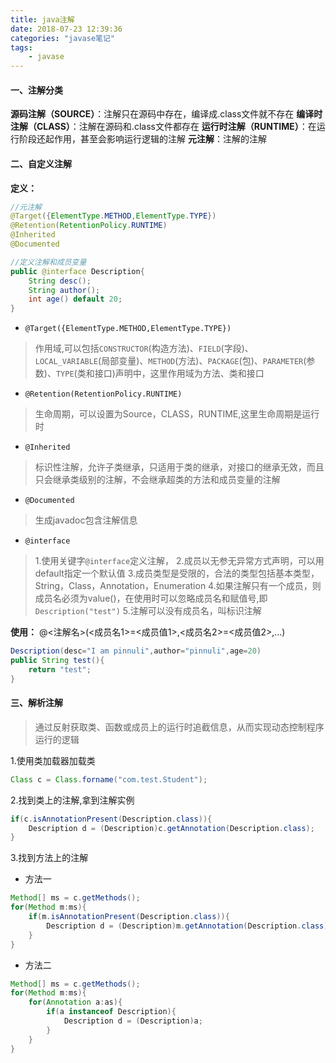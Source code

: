 ```yaml
---
title: java注解
date: 2018-07-23 12:39:36
categories: "javase笔记" 
tags:
    - javase
---
```

#### 一、注解分类
**源码注解（SOURCE）**：注解只在源码中存在，编译成.class文件就不存在
**编译时注解（CLASS）**：注解在源码和.class文件都存在
**运行时注解（RUNTIME）**：在运行阶段还起作用，甚至会影响运行逻辑的注解
**元注解**：注解的注解


#### 二、自定义注解
**定义：**
```java
//元注解
@Target({ElementType.METHOD,ElementType.TYPE})
@Retention(RetentionPolicy.RUNTIME)
@Inherited
@Documented

//定义注解和成员变量
public @interface Description{
    String desc();
    String author();
    int age() default 20;
}
```
- `@Target({ElementType.METHOD,ElementType.TYPE})`

> 作用域,可以包括`CONSTRUCTOR`(构造方法)、`FIELD`(字段)、`LOCAL_VARIABLE`(局部变量)、`METHOD`(方法)、`PACKAGE`(包)、`PARAMETER`(参数)、`TYPE`(类和接口)声明中，这里作用域为方法、类和接口

- `@Retention(RetentionPolicy.RUNTIME)`

> 生命周期，可以设置为Source，CLASS，RUNTIME,这里生命周期是运行时

- `@Inherited`

> 标识性注解，允许子类继承，只适用于类的继承，对接口的继承无效，而且只会继承类级别的注解，不会继承超类的方法和成员变量的注解

- `@Documented`

> 生成javadoc包含注解信息

- `@interface`

>1.使用关键字`@interface`定义注解，
>2.成员以无参无异常方式声明，可以用default指定一个默认值
>3.成员类型是受限的，合法的类型包括基本类型，String，Class，Annotation，Enumeration
>4.如果注解只有一个成员，则成员名必须为value()，在使用时可以忽略成员名和赋值号,即`Description("test")`
>5.注解可以没有成员名，叫标识注解

**使用：**
@<注解名>(<成员名1>=<成员值1>,<成员名2>=<成员值2>,...)
```java
Description(desc="I am pinnuli",author="pinnuli",age=20)
public String test(){
    return "test";
}
```

#### 三、解析注解
> 通过反射获取类、函数或成员上的运行时追截信息，从而实现动态控制程序运行的逻辑

1.使用类加载器加载类
```java
Class c = Class.forname("com.test.Student");
```
2.找到类上的注解,拿到注解实例
```java
if(c.isAnnotationPresent(Description.class)){
    Description d = (Description)c.getAnnotation(Description.class);
}
```
3.找到方法上的注解
- 方法一

```java
Method[] ms = c.getMethods();
for(Method m:ms){
    if(m.isAnnotationPresent(Description.class)){
        Description d = (Description)m.getAnnotation(Description.class);
    }
}
```
- 方法二

```java
Method[] ms = c.getMethods();
for(Method m:ms){
    for(Annotation a:as){
        if(a instanceof Description){
            Description d = (Description)a;
        }
    }
}
```
